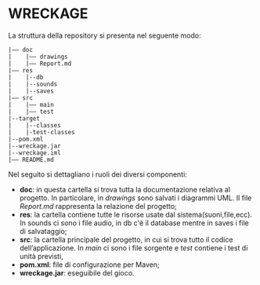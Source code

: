 # WRECKAGE

La struttura della repository si presenta nel seguente modo:
```
|–– doc
|    |–– drawings
|    |–– Report.md
|–– res
|    |--db
|    |--sounds
|    |--saves
|–– src
|    |–– main
|    |–– test
|--target
|    |--classes
|    |-test-classes
|--pom.xml
|--wreckage.jar
|--wreckage.iml
|–– README.md
```

Nel seguito si dettagliano i ruoli dei diversi componenti:
- **doc**: in questa cartella si trova tutta la documentazione relativa al progetto. In particolare, in *drawings* sono salvati i diagrammi UML. Il file *Report.md* rappresenta la relazione del progetto;
- **res**: la cartella contiene tutte le risorse usate dal sistema(suoni,file,ecc). In sounds ci sono i file audio, in db c'è il database mentre in saves i file di salvataggio;
- **src**: la cartella principale del progetto, in cui si trova tutto il codice dell’applicazione. In *main* ci sono i file sorgente e *test* contiene i test di unità previsti,
- **pom.xml**: file di configurazione per Maven;
- **wreckage.jar**: eseguibile del gioco.
